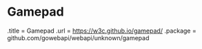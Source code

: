 # Gamepad

.title = Gamepad
.url = <https://w3c.github.io/gamepad/>
.package = github.com/gowebapi/webapi/unknown/gamepad
